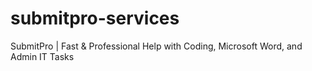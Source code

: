 # submitpro-services
SubmitPro | Fast &amp; Professional Help with Coding, Microsoft Word, and Admin IT Tasks
